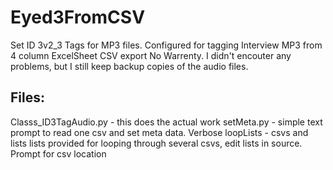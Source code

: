 # Eyed3FromCSV

Set ID 3v2_3 Tags for MP3 files. Configured for tagging Interview MP3 from 4 column ExcelSheet CSV export
No Warrenty. I didn't encouter any problems, but I still keep backup copies of the audio files.

## Files:

Classs_ID3TagAudio.py - this does the actual work
setMeta.py - simple text prompt to read one csv and set meta data. Verbose
loopLists - csvs and lists lists provided for looping through several csvs, edit lists in source. Prompt for csv location
